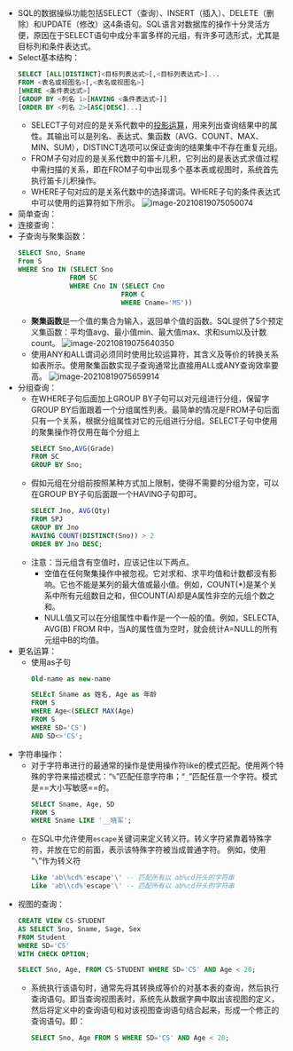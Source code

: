 - SQL的数据操纵功能包括SELECT（查询）、INSERT（插入）、DELETE（删除）和UPDATE（修改）这4条语句。SQL语言对数据库的操作十分灵活方便，原因在于SELECT语句中成分丰富多样的元组，有许多可选形式，尤其是目标列和条件表达式。
- Select基本结构：
  ```sql
  SELECT [ALL|DISTINCT]<目标列表达式>[,<目标列表达式>]...
  FROM <表名或视图名>[,<表名或视图名>]
  [WHERE <条件表达式>]
  [GROUP BY <列名 1>[HAVING <条件表达式>]]
  [ORDER BY <列名 2>[ASC|DESC]...]
  ```
	- SELECT子句对应的是关系代数中的<u>投影运算</u>，用来列出查询结果中的属性。其输出可以是列名、表达式、集函数（AVG、COUNT、MAX、MIN、SUM），DISTINCT选项可以保证查询的结果集中不存在重复元组。
	- FROM子句对应的是关系代数中的笛卡儿积，它列出的是表达式求值过程中需扫描的关系，即在FROM子句中出现多个基本表或视图时，系统首先执行笛卡儿积操作。
	- WHERE子句对应的是关系代数中的选择谓词。WHERE子句的条件表达式中可以使用的运算符如下所示。
	  ![image-20210819075050074](https://img.mhugh.net/typora/image-20210819075050074.png)
- 简单查询：
- 连接查询：
- 子查询与聚集函数：
  ```sql
  SELECT Sno, Sname
  From S
  WHERE Sno IN (SELECT Sno
               FROM SC
               WHERE Cno IN (SELECT Cno
                            FROM C
                            WHERE Cname='MS'))
  ```
	- **聚集函数**是一个值的集合为输入，返回单个值的函数。SQL提供了5个预定义集函数：平均值avg、最小值min、最大值max、求和sum以及计数count。
	  ![image-20210819075640350](https://img.mhugh.net/typora/image-20210819075640350.png)
	- 使用ANY和ALL谓词必须同时使用比较运算符，其含义及等价的转换关系如表所示。使用聚集函数实现子查询通常比直接用ALL或ANY查询效率要高。
	  ![image-20210819075659914](https://img.mhugh.net/typora/image-20210819075659914.png)
- 分组查询：
	- 在WHERE子句后面加上GROUP BY子句可以对元组进行分组，保留字GROUP BY后面跟着一个分组属性列表。最简单的情况是FROM子句后面只有一个关系，根据分组属性对它的元组进行分组。SELECT子句中使用的聚集操作符仅用在每个分组上
	  ```sql
	  SELECT Sno,AVG(Grade)
	  FROM SC
	  GROUP BY Sno;
	  ```
	- 假如元组在分组前按照某种方式加上限制，使得不需要的分组为空，可以在GROUP BY子句后面跟一个HAVING子句即可。
	  ```sql
	  SELECT Jno, AVG(Qty)
	  FROM SPJ
	  GROUP BY Jno
	  HAVING COUNT(DISTINCT(Sno)) > 2
	  ORDER BY Jno DESC;
	  ```
	- 注意：当元组含有空值时，应该记住以下两点。
		- 空值在任何聚集操作中被忽视。它对求和、求平均值和计数都没有影响。它也不能是某列的最大值或最小值。例如，COUNT(*)是某个关系中所有元组数目之和，但COUNT(A)却是A属性非空的元组个数之和。
		- NULL值又可以在分组属性中看作是一个一般的值。例如，SELECTA, AVG(B) FROM R中，当A的属性值为空时，就会统计A=NULL的所有元组中B的均值。
- 更名运算：
	- 使用as子句
	  ```sql
	  Old-name as new-name
	  ```
	  ```sql
	  SELEcT Sname as 姓名, Age as 年龄
	  FROM S
	  WHERE Age<(SELECT MAX(Age)
	  FROM S
	  WHERE SD='CS')
	  AND SD<>'CS';
	  ```
- 字符串操作：
	- 对于字符串进行的最通常的操作是使用操作符like的模式匹配。使用两个特殊的字符来描述模式：“`%`”匹配任意字符串；“`_`”匹配任意一个字符。模式是==大小写敏感==的。
	  ```sql
	  SELECT Sname, Age, SD
	  FROM S
	  WHERE Sname LIKE '__晓军';
	  ```
	- 在SQL中允许使用`escape`关键词来定义转义符。转义字符紧靠着特殊字符，并放在它的前面，表示该特殊字符被当成普通字符。
	  例如，使用 “`\`”作为转义符
	  ```sql
	  Like 'ab\%cd%'escape'\' -- 匹配所有以 ab%cd开头的字符串
	  Like 'ab\\cd%'escape'\' -- 匹配所有以 ab%cd开头的字符串
	  ```
- 视图的查询：
  ```sql
  CREATE VIEW CS-STUDENT
  AS SELECT Sno, Sname, Sage, Sex
  FROM Student
  WHERE SD='CS'
  WITH CHECK OPTION;
  ```
  ```sql
  SELECT Sno, Age, FROM CS-STUDENT WHERE SD='CS' AND Age < 20;
  ```
	- 系统执行该语句时，通常先将其转换成等价的对基本表的查询，然后执行查询语句。即当查询视图表时，系统先从数据字典中取出该视图的定义，然后将定义中的查询语句和对该视图查询语句结合起来，形成一个修正的查询语句。即：
	  ```sql
	  SELECT Sno, Age FROM S WHERE SD='CS' AND Age < 20;
	  ```